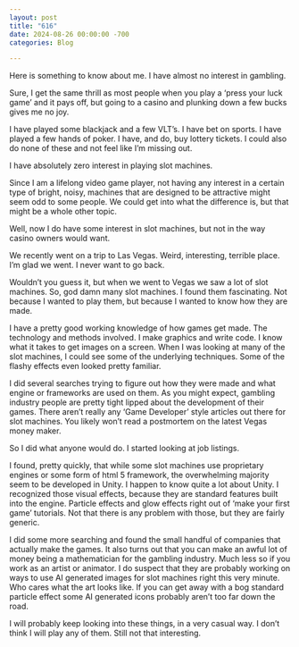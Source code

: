 ```yaml
---
layout: post
title: "616"
date: 2024-08-26 00:00:00 -700
categories: Blog

---
```


Here is something to know about me. I have almost no interest in gambling.

Sure, I get the same thrill as most people when you play a ‘press your luck game’ and it pays off, but going to a casino and plunking down a few bucks gives me no joy.

I have played some blackjack and a few VLT’s. I have bet on sports. I have played a few hands of poker. I have, and do, buy lottery tickets. I could also do none of these and not feel like I’m missing out.

I have absolutely zero interest in playing slot machines.

Since I am a lifelong video game player, not having any interest in a certain type of bright, noisy, machines that are designed to be attractive might seem odd to some people. We could get into what the difference is, but that might be a whole other topic.

Well, now I do have some interest in slot machines, but not in the way casino owners would want.

We recently went on a trip to Las Vegas. Weird, interesting, terrible place. I’m glad we went. I never want to go back.

Wouldn’t you guess it, but when we went to Vegas we saw a lot of slot machines. So, god damn many slot machines. I found them fascinating. Not because I wanted to play them, but because I wanted to know how they are made.

I have a pretty good working knowledge of how games get made. The technology and methods involved. I make graphics and write code. I know what it takes to get images on a screen. When I was looking at many of the slot machines, I could see some of the underlying techniques. Some of the flashy effects even looked pretty familiar.

I did several searches trying to figure out how they were made and what engine or frameworks are used on them. As you might expect, gambling industry people are pretty tight lipped about the development of their games. There aren’t really any ‘Game Developer’ style articles out there for slot machines. You likely won’t read a postmortem on the latest Vegas money maker.

So I did what anyone would do. I started looking at job listings.

I found, pretty quickly, that while some slot machines use proprietary engines or some form of html 5 framework, the overwhelming majority seem to be developed in Unity. I happen to know quite a lot about Unity. I recognized those visual effects, because they are standard features built into the engine. Particle effects and glow effects right out of ‘make your first game’ tutorials. Not that there is any problem with those, but they are fairly generic.

I did some more searching and found the small handful of companies that actually make the games. It also turns out that you can make an awful lot of money being a mathematician for the gambling industry. Much less so if you work as an artist or animator. I do suspect that they are probably working on ways to use AI generated images for slot machines right this very minute. Who cares what the art looks like. If you can get away with a bog standard particle effect some AI generated icons probably aren’t too far down the road.

I will probably keep looking into these things, in a very casual way. I don’t think I will play any of them. Still not that interesting.
